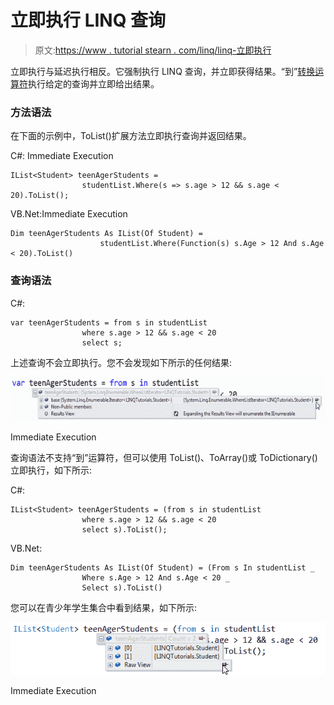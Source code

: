 # 立即执行 LINQ 查询

> 原文:[https://www . tutorial stearn . com/linq/linq-立即执行](https://www.tutorialsteacher.com/linq/linq-immediate-execution)

立即执行与延迟执行相反。它强制执行 LINQ 查询，并立即获得结果。“到”[转换运算符](/linq/linq-conversion-operators)执行给定的查询并立即给出结果。

### 方法语法

在下面的示例中，ToList()扩展方法立即执行查询并返回结果。

C#: Immediate Execution

```
IList<Student> teenAgerStudents = 
                studentList.Where(s => s.age > 12 && s.age < 20).ToList();
```

VB.Net:Immediate Execution

```
Dim teenAgerStudents As IList(Of Student) = 
                    studentList.Where(Function(s) s.Age > 12 And s.Age < 20).ToList()
```

### 查询语法

C#:

```
var teenAgerStudents = from s in studentList
                where s.age > 12 && s.age < 20
                select s;
```

上述查询不会立即执行。您不会发现如下所示的任何结果:

[![](img/cac08c89a52427bb44759365dda6543b.png)](../../Content/images/linq/linq-immedite-execution.png) 

Immediate Execution



查询语法不支持“到”运算符，但可以使用 ToList()、ToArray()或 ToDictionary()立即执行，如下所示:

C#:

```
IList<Student> teenAgerStudents = (from s in studentList
                where s.age > 12 && s.age < 20
                select s).ToList();
```

VB.Net:

```
Dim teenAgerStudents As IList(Of Student) = (From s In studentList _
                Where s.Age > 12 And s.Age < 20 _
                Select s).ToList()
```

您可以在青少年学生集合中看到结果，如下所示:

[![](img/7dea42312442407a062e51c354041501.png)](../../Content/images/linq/linq-immedite-execution-2.png) 

Immediate Execution

